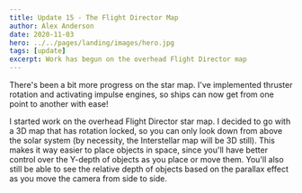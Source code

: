 ```yaml
---
title: Update 15 - The Flight Director Map
author: Alex Anderson
date: 2020-11-03
hero: ../../pages/landing/images/hero.jpg
tags: [update]
excerpt: Work has begun on the overhead Flight Director map
---
```


There's been a bit more progress on the star map. I've implemented thruster rotation and activating impulse engines, so ships can now get from one point to another with ease!

I started work on the overhead Flight Director star map. I decided to go with a 3D map that has rotation locked, so you can only look down from above the solar system (by necessity, the Interstellar map will be 3D still). This makes it way easier to place objects in space, since you'll have better control over the Y-depth of objects as you place or move them. You'll also still be able to see the relative depth of objects based on the parallax effect as you move the camera from side to side.
